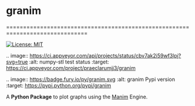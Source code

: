 # granim
==============================================================================

[![License: MIT](https://img.shields.io/badge/License-MIT-blue.svg)](https://opensource.org/licenses/MIT)

.. image:: https://ci.appveyor.com/api/projects/status/cbv7ak2i59wf3lpj?svg=true
    :alt: numpy-stl test status 
    :target: https://ci.appveyor.com/project/praeclarumjj3/granim

.. image:: https://badge.fury.io/py/granim.svg
    :alt: granim Pypi version 
    :target: https://pypi.python.org/pypi/granim

A **Python Package** to plot graphs using the [Manim](https://github.com/3b1b/manim) Engine.

<!-- Links
-----

 - The source: https://github.com/WoLpH/numpy-stl
 - Project page: https://pypi.python.org/pypi/numpy-stl
 - Reporting bugs: https://github.com/WoLpH/numpy-stl/issues
 - Documentation: http://numpy-stl.readthedocs.org/en/latest/
 - My blog: https://wol.ph/

Requirements for installing:
------------------------------------------------------------------------------

 - `numpy`_ any recent version
 - `python-utils`_ version 1.6 or greater

Installation:
------------------------------------------------------------------------------

`pip install numpy-stl`

Initial usage:
------------------------------------------------------------------------------

 - `stl2bin your_ascii_stl_file.stl new_binary_stl_file.stl`
 - `stl2ascii your_binary_stl_file.stl new_ascii_stl_file.stl`
 - `stl your_ascii_stl_file.stl new_binary_stl_file.stl`

Contributing:
------------------------------------------------------------------------------

Contributions are always welcome. Please view the guidelines to get started:
https://github.com/WoLpH/numpy-stl/blob/develop/CONTRIBUTING.rst

Quickstart
------------------------------------------------------------------------------

.. code-block:: python

    import numpy
    from stl import mesh

    # Using an existing stl file:
    your_mesh = mesh.Mesh.from_file('some_file.stl')

    # Or creating a new mesh (make sure not to overwrite the `mesh` import by
    # naming it `mesh`):
    VERTICE_COUNT = 100
    data = numpy.zeros(VERTICE_COUNT, dtype=mesh.Mesh.dtype)
    your_mesh = mesh.Mesh(data, remove_empty_areas=False)

    # The mesh normals (calculated automatically)
    your_mesh.normals
    # The mesh vectors
    your_mesh.v0, your_mesh.v1, your_mesh.v2
    # Accessing individual points (concatenation of v0, v1 and v2 in triplets)
    assert (your_mesh.points[0][0:3] == your_mesh.v0[0]).all()
    assert (your_mesh.points[0][3:6] == your_mesh.v1[0]).all()
    assert (your_mesh.points[0][6:9] == your_mesh.v2[0]).all()
    assert (your_mesh.points[1][0:3] == your_mesh.v0[1]).all()

    your_mesh.save('new_stl_file.stl')

Plotting using `matplotlib`_ is equally easy:
------------------------------------------------------------------------------

.. code-block:: python

    from stl import mesh
    from mpl_toolkits import mplot3d
    from matplotlib import pyplot

    # Create a new plot
    figure = pyplot.figure()
    axes = mplot3d.Axes3D(figure)

    # Load the STL files and add the vectors to the plot
    your_mesh = mesh.Mesh.from_file('tests/stl_binary/HalfDonut.stl')
    axes.add_collection3d(mplot3d.art3d.Poly3DCollection(your_mesh.vectors))

    # Auto scale to the mesh size
    scale = your_mesh.points.flatten()
    axes.auto_scale_xyz(scale, scale, scale)

    # Show the plot to the screen
    pyplot.show()

.. _numpy: http://numpy.org/
.. _matplotlib: http://matplotlib.org/
.. _python-utils: https://github.com/WoLpH/python-utils

Modifying Mesh objects
------------------------------------------------------------------------------

.. code-block:: python

    from stl import mesh
    import math
    import numpy

    # Create 3 faces of a cube
    data = numpy.zeros(6, dtype=mesh.Mesh.dtype)

    # Top of the cube
    data['vectors'][0] = numpy.array([[0, 1, 1],
                                      [1, 0, 1],
                                      [0, 0, 1]])
    data['vectors'][1] = numpy.array([[1, 0, 1],
                                      [0, 1, 1],
                                      [1, 1, 1]])
    # Front face
    data['vectors'][2] = numpy.array([[1, 0, 0],
                                      [1, 0, 1],
                                      [1, 1, 0]])
    data['vectors'][3] = numpy.array([[1, 1, 1],
                                      [1, 0, 1],
                                      [1, 1, 0]])
    # Left face
    data['vectors'][4] = numpy.array([[0, 0, 0],
                                      [1, 0, 0],
                                      [1, 0, 1]])
    data['vectors'][5] = numpy.array([[0, 0, 0],
                                      [0, 0, 1],
                                      [1, 0, 1]])

    # Since the cube faces are from 0 to 1 we can move it to the middle by
    # substracting .5
    data['vectors'] -= .5

    # Generate 4 different meshes so we can rotate them later
    meshes = [mesh.Mesh(data.copy()) for _ in range(4)]

    # Rotate 90 degrees over the Y axis
    meshes[0].rotate([0.0, 0.5, 0.0], math.radians(90))

    # Translate 2 points over the X axis
    meshes[1].x += 2

    # Rotate 90 degrees over the X axis
    meshes[2].rotate([0.5, 0.0, 0.0], math.radians(90))
    # Translate 2 points over the X and Y points
    meshes[2].x += 2
    meshes[2].y += 2

    # Rotate 90 degrees over the X and Y axis
    meshes[3].rotate([0.5, 0.0, 0.0], math.radians(90))
    meshes[3].rotate([0.0, 0.5, 0.0], math.radians(90))
    # Translate 2 points over the Y axis
    meshes[3].y += 2


    # Optionally render the rotated cube faces
    from matplotlib import pyplot
    from mpl_toolkits import mplot3d

    # Create a new plot
    figure = pyplot.figure()
    axes = mplot3d.Axes3D(figure)

    # Render the cube faces
    for m in meshes:
        axes.add_collection3d(mplot3d.art3d.Poly3DCollection(m.vectors))

    # Auto scale to the mesh size
    scale = numpy.concatenate([m.points for m in meshes]).flatten()
    axes.auto_scale_xyz(scale, scale, scale)

    # Show the plot to the screen
    pyplot.show()

Extending Mesh objects
------------------------------------------------------------------------------

.. code-block:: python

    from stl import mesh
    import math
    import numpy

    # Create 3 faces of a cube
    data = numpy.zeros(6, dtype=mesh.Mesh.dtype)

    # Top of the cube
    data['vectors'][0] = numpy.array([[0, 1, 1],
                                      [1, 0, 1],
                                      [0, 0, 1]])
    data['vectors'][1] = numpy.array([[1, 0, 1],
                                      [0, 1, 1],
                                      [1, 1, 1]])
    # Front face
    data['vectors'][2] = numpy.array([[1, 0, 0],
                                      [1, 0, 1],
                                      [1, 1, 0]])
    data['vectors'][3] = numpy.array([[1, 1, 1],
                                      [1, 0, 1],
                                      [1, 1, 0]])
    # Left face
    data['vectors'][4] = numpy.array([[0, 0, 0],
                                      [1, 0, 0],
                                      [1, 0, 1]])
    data['vectors'][5] = numpy.array([[0, 0, 0],
                                      [0, 0, 1],
                                      [1, 0, 1]])

    # Since the cube faces are from 0 to 1 we can move it to the middle by
    # substracting .5
    data['vectors'] -= .5

    cube_back = mesh.Mesh(data.copy())
    cube_front = mesh.Mesh(data.copy())

    # Rotate 90 degrees over the X axis followed by the Y axis followed by the
    # X axis
    cube_back.rotate([0.5, 0.0, 0.0], math.radians(90))
    cube_back.rotate([0.0, 0.5, 0.0], math.radians(90))
    cube_back.rotate([0.5, 0.0, 0.0], math.radians(90))

    cube = mesh.Mesh(numpy.concatenate([
        cube_back.data.copy(),
        cube_front.data.copy(),
    ]))

    # Optionally render the rotated cube faces
    from matplotlib import pyplot
    from mpl_toolkits import mplot3d

    # Create a new plot
    figure = pyplot.figure()
    axes = mplot3d.Axes3D(figure)

    # Render the cube
    axes.add_collection3d(mplot3d.art3d.Poly3DCollection(cube.vectors))

    # Auto scale to the mesh size
    scale = cube_back.points.flatten()
    axes.auto_scale_xyz(scale, scale, scale)

    # Show the plot to the screen
    pyplot.show()

Creating Mesh objects from a list of vertices and faces
------------------------------------------------------------------------------

.. code-block:: python

    import numpy as np
    from stl import mesh

    # Define the 8 vertices of the cube
    vertices = np.array([\
        [-1, -1, -1],
        [+1, -1, -1],
        [+1, +1, -1],
        [-1, +1, -1],
        [-1, -1, +1],
        [+1, -1, +1],
        [+1, +1, +1],
        [-1, +1, +1]])
    # Define the 12 triangles composing the cube
    faces = np.array([\
        [0,3,1],
        [1,3,2],
        [0,4,7],
        [0,7,3],
        [4,5,6],
        [4,6,7],
        [5,1,2],
        [5,2,6],
        [2,3,6],
        [3,7,6],
        [0,1,5],
        [0,5,4]])

    # Create the mesh
    cube = mesh.Mesh(np.zeros(faces.shape[0], dtype=mesh.Mesh.dtype))
    for i, f in enumerate(faces):
        for j in range(3):
            cube.vectors[i][j] = vertices[f[j],:]

    # Write the mesh to file "cube.stl"
    cube.save('cube.stl')


Evaluating Mesh properties (Volume, Center of gravity, Inertia)
------------------------------------------------------------------------------

.. code-block:: python

    import numpy as np
    from stl import mesh

    # Using an existing closed stl file:
    your_mesh = mesh.Mesh.from_file('some_file.stl')

    volume, cog, inertia = your_mesh.get_mass_properties()
    print("Volume                                  = {0}".format(volume))
    print("Position of the center of gravity (COG) = {0}".format(cog))
    print("Inertia matrix at expressed at the COG  = {0}".format(inertia[0,:]))
    print("                                          {0}".format(inertia[1,:]))
    print("                                          {0}".format(inertia[2,:]))

Combining multiple STL files
------------------------------------------------------------------------------

.. code-block:: python

    import math
    import stl
    from stl import mesh
    import numpy


    # find the max dimensions, so we can know the bounding box, getting the height,
    # width, length (because these are the step size)...
    def find_mins_maxs(obj):
        minx = obj.x.min()
        maxx = obj.x.max()
        miny = obj.y.min()
        maxy = obj.y.max()
        minz = obj.z.min()
        maxz = obj.z.max()
        return minx, maxx, miny, maxy, minz, maxz


    def translate(_solid, step, padding, multiplier, axis):
        if 'x' == axis:
            items = 0, 3, 6
        elif 'y' == axis:
            items = 1, 4, 7
        elif 'z' == axis:
            items = 2, 5, 8
        else:
            raise RuntimeError('Unknown axis %r, expected x, y or z' % axis)

        # _solid.points.shape == [:, ((x, y, z), (x, y, z), (x, y, z))]
        _solid.points[:, items] += (step * multiplier) + (padding * multiplier)


    def copy_obj(obj, dims, num_rows, num_cols, num_layers):
        w, l, h = dims
        copies = []
        for layer in range(num_layers):
            for row in range(num_rows):
                for col in range(num_cols):
                    # skip the position where original being copied is
                    if row == 0 and col == 0 and layer == 0:
                        continue
                    _copy = mesh.Mesh(obj.data.copy())
                    # pad the space between objects by 10% of the dimension being
                    # translated
                    if col != 0:
                        translate(_copy, w, w / 10., col, 'x')
                    if row != 0:
                        translate(_copy, l, l / 10., row, 'y')
                    if layer != 0:
                        translate(_copy, h, h / 10., layer, 'z')
                    copies.append(_copy)
        return copies

    # Using an existing stl file:
    main_body = mesh.Mesh.from_file('ball_and_socket_simplified_-_main_body.stl')

    # rotate along Y
    main_body.rotate([0.0, 0.5, 0.0], math.radians(90))

    minx, maxx, miny, maxy, minz, maxz = find_mins_maxs(main_body)
    w1 = maxx - minx
    l1 = maxy - miny
    h1 = maxz - minz
    copies = copy_obj(main_body, (w1, l1, h1), 2, 2, 1)

    # I wanted to add another related STL to the final STL
    twist_lock = mesh.Mesh.from_file('ball_and_socket_simplified_-_twist_lock.stl')
    minx, maxx, miny, maxy, minz, maxz = find_mins_maxs(twist_lock)
    w2 = maxx - minx
    l2 = maxy - miny
    h2 = maxz - minz
    translate(twist_lock, w1, w1 / 10., 3, 'x')
    copies2 = copy_obj(twist_lock, (w2, l2, h2), 2, 2, 1)
    combined = mesh.Mesh(numpy.concatenate([main_body.data, twist_lock.data] +
                                        [copy.data for copy in copies] +
                                        [copy.data for copy in copies2]))

    combined.save('combined.stl', mode=stl.Mode.ASCII)  # save as ASCII

Known limitations
------------------------------------------------------------------------------

 - When speedups are enabled the STL name is automatically converted to
   lowercase. -->

